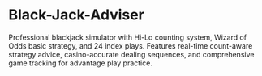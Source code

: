 # Black-Jack-Adviser
Professional blackjack simulator with Hi-Lo counting system, Wizard of Odds basic strategy, and 24 index plays. Features real-time count-aware strategy advice, casino-accurate dealing sequences, and comprehensive game tracking for advantage play practice.
